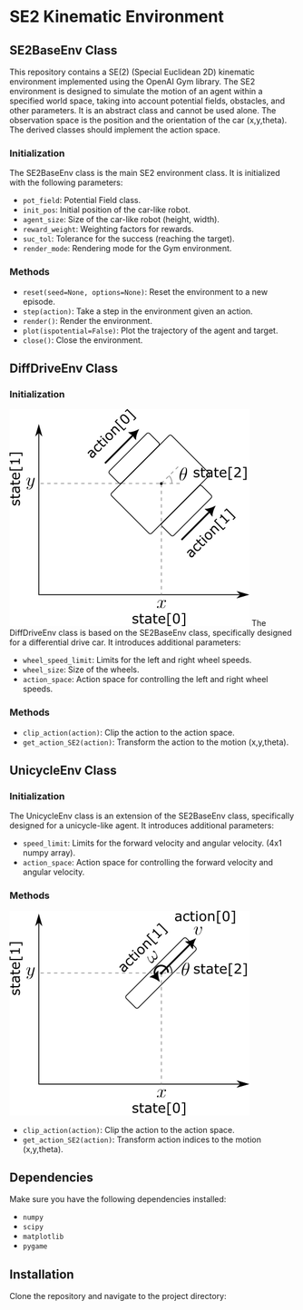 # SE2 Kinematic Environment

## SE2BaseEnv Class
This repository contains a SE(2) (Special Euclidean 2D) kinematic environment implemented using the OpenAI Gym library. The SE2 environment is designed to simulate the motion of an agent within a specified world space, taking into account potential fields, obstacles, and other parameters. It is an abstract class and cannot be used alone. The observation space is the position and the orientation of the car (x,y,theta). The derived classes should implement the action space.

### Initialization
The SE2BaseEnv class is the main SE2 environment class. It is initialized with the following parameters:

- `pot_field`: Potential Field class.
- `init_pos`: Initial position of the car-like robot.
- `agent_size`: Size of the car-like robot (height, width).
- `reward_weight`: Weighting factors for rewards.
- `suc_tol`: Tolerance for the success (reaching the target).
- `render_mode`: Rendering mode for the Gym environment.

### Methods
- `reset(seed=None, options=None)`: Reset the environment to a new episode.
- `step(action)`: Take a step in the environment given an action.
- `render()`: Render the environment.
- `plot(ispotential=False)`: Plot the trajectory of the agent and target.
- `close()`: Close the environment.

## DiffDriveEnv Class
### Initialization
![Differential Drive Car](img/diffdrive.png)
The DiffDriveEnv class is based on the SE2BaseEnv class, specifically designed for a differential drive car. It introduces additional parameters:

- `wheel_speed_limit`: Limits for the left and right wheel speeds.
- `wheel_size`: Size of the wheels.
- `action_space`: Action space for controlling the left and right wheel speeds.

### Methods

- `clip_action(action)`: Clip the action to the action space.
- `get_action_SE2(action)`: Transform the action to the motion (x,y,theta).

## UnicycleEnv Class
### Initialization
The UnicycleEnv class is an extension of the SE2BaseEnv class, specifically designed for a unicycle-like agent. It introduces additional parameters:

- `speed_limit`: Limits for the forward velocity and angular velocity. (4x1 numpy array).
- `action_space`: Action space for controlling the forward velocity and angular velocity.

### Methods
![Unicycle model](img/unicycle.png)
- `clip_action(action)`: Clip the action to the action space.
- `get_action_SE2(action)`: Transform action indices to the motion (x,y,theta).

## Dependencies

Make sure you have the following dependencies installed:

- `numpy`
- `scipy`
- `matplotlib`
- `pygame`

## Installation

Clone the repository and navigate to the project directory:


